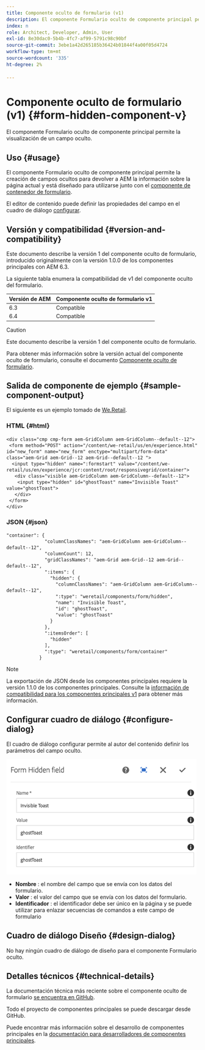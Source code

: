 ```yaml
---
title: Componente oculto de formulario (v1)
description: El componente Formulario oculto de componente principal permite la visualización de un campo oculto.
index: n
role: Architect, Developer, Admin, User
exl-id: 8e30dac0-5b4b-4fc7-af99-5791c98c90bf
source-git-commit: 3ebe1a42d265185b36424b01844f4a00f05d4724
workflow-type: tm+mt
source-wordcount: '335'
ht-degree: 2%

---
```


# Componente oculto de formulario (v1) {#form-hidden-component-v}

El componente Formulario oculto de componente principal permite la visualización de un campo oculto.

## Uso {#usage}

El componente Formulario oculto de componente principal permite la creación de campos ocultos para devolver a AEM la información sobre la página actual y está diseñado para utilizarse junto con el [componente de contenedor de formulario](form-container-v1.md).

El editor de contenido puede definir las propiedades del campo en el cuadro de diálogo [configurar](#configure-dialog).

## Versión y compatibilidad {#version-and-compatibility}

Este documento describe la versión 1 del componente oculto de formulario, introducido originalmente con la versión 1.0.0 de los componentes principales con AEM 6.3.

La siguiente tabla enumera la compatibilidad de v1 del componente oculto del formulario.

| Versión de AEM | Componente oculto de formulario v1 |
|--- |--- |
| 6.3 | Compatible |
| 6.4 | Compatible |

>[!CAUTION]
>
>Este documento describe la versión 1 del componente oculto de formulario.
>
>Para obtener más información sobre la versión actual del componente oculto de formulario, consulte el documento [Componente oculto de formulario](/help/components/forms/form-hidden.md).

## Salida de componente de ejemplo {#sample-component-output}

El siguiente es un ejemplo tomado de [We.Retail](https://helpx.adobe.com/experience-manager/6-4/sites/developing/using/we-retail.html).

### HTML {#html}

```
<div class="cmp cmp-form aem-GridColumn aem-GridColumn--default--12">
 <form method="POST" action="/content/we-retail/us/en/experience.html" id="new_form" name="new_form" enctype="multipart/form-data" class="aem-Grid aem-Grid--12 aem-Grid--default--12 ">
  <input type="hidden" name=":formstart" value="/content/we-retail/us/en/experience/jcr:content/root/responsivegrid/container">
   <div class="visible aem-GridColumn aem-GridColumn--default--12">
    <input type="hidden" id="ghostToast" name="Invisible Toast" value="ghostToast">
   </div>
 </form>
</div>
```

### JSON {#json}

```
"container": {
              "columnClassNames": "aem-GridColumn aem-GridColumn--default--12",
              "columnCount": 12,
              "gridClassNames": "aem-Grid aem-Grid--12 aem-Grid--default--12",
              ":items": {
                "hidden": {
                  "columnClassNames": "aem-GridColumn aem-GridColumn--default--12",
                  ":type": "weretail/components/form/hidden",
                  "name": "Invisible Toast",
                  "id": "ghostToast",
                  "value": "ghostToast"
                }
              },
              ":itemsOrder": [
                "hidden"
              ],
              ":type": "weretail/components/form/container"
            }
```

>[!NOTE]
>
>La exportación de JSON desde los componentes principales requiere la versión 1.1.0 de los componentes principales. Consulte la [información de compatibilidad para los componentes principales v1](/help/versions.md#release-history-and-compatibility) para obtener más información.

## Configurar cuadro de diálogo {#configure-dialog}

El cuadro de diálogo configurar permite al autor del contenido definir los parámetros del campo oculto.

![](/help/assets/chlimage_1-26.png)

* **Nombre** : el nombre del campo que se envía con los datos del formulario.
* **Valor** : el valor del campo que se envía con los datos del formulario.
* **Identificador** : el identificador debe ser único en la página y se puede utilizar para enlazar secuencias de comandos a este campo de formulario

## Cuadro de diálogo Diseño {#design-dialog}

No hay ningún cuadro de diálogo de diseño para el componente Formulario oculto.

## Detalles técnicos {#technical-details}

La documentación técnica más reciente sobre el componente oculto de formulario [se encuentra en GitHub](https://github.com/adobe/aem-core-wcm-components/tree/master/content/src/content/jcr_root/apps/core/wcm/components/form/hidden/v1/hidden).

Todo el proyecto de componentes principales se puede descargar desde GitHub.

Puede encontrar más información sobre el desarrollo de componentes principales en la [documentación para desarrolladores de componentes principales](/help/developing/overview.md).
